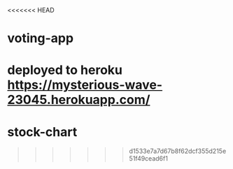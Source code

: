 <<<<<<< HEAD
# voting-app
deployed to heroku  https://mysterious-wave-23045.herokuapp.com/
=======
# stock-chart
>>>>>>> d1533e7a7d67b8f62dcf355d215e51f49cead6f1
